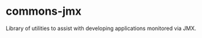 commons-jmx
===========

Library of utilities to assist with developing applications monitored via JMX.